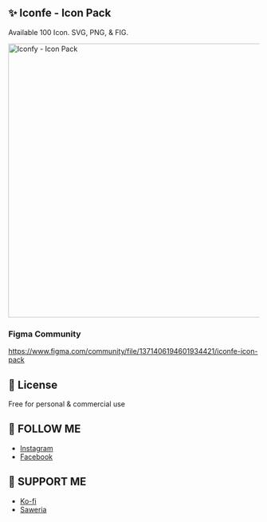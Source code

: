 ## ✨ Iconfe - Icon Pack
Available 100 Icon. SVG, PNG, & FIG.

<img width="550" alt="Iconfy - Icon Pack" src="https://github.com/andregans/iconfe/assets/72931786/948cf0d5-8e22-4f91-88e6-55e6889ab935">

### Figma Community
https://www.figma.com/community/file/1371406194601934421/iconfe-icon-pack

## 📖 License
Free for personal & commercial use

## 🚀 FOLLOW ME
- [Instagram](https://www.instagram.com/andrerio669/)
- [Facebook](https://www.facebook.com/andrefigma)
 
## 🍺 SUPPORT ME
- [Ko-fi](https://ko-fi.com/andrerio)
- [Saweria](https://saweria.co/andrerio)
